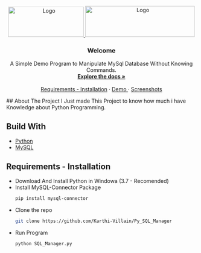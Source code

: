 <br />
<div align="center">
  <a href="https://github.com/Karthi-Villain/Py_SQL_Manager">
    <img src="https://upload.wikimedia.org/wikipedia/fr/thumb/6/62/MySQL.svg/langfr-800px-MySQL.svg.png" alt="Logo" width="200" height="80">
  </a>
  <a href="https://github.com/Karthi-Villain/Py_SQL_Manager">
    <img src="https://www.python.org/static/img/python-logo.png" alt="Logo" width="290" height="82">
  </a>


  <h3 align="center">Welcome</h3>

  <p align="center">
    A Simple Demo Program to Manipulate MySql Database Without Knowing Commands. 
    <br />
    <a href="https://github.com/Karthi-Villain/Py_SQK_Manager/README.md#About=he-Project"><strong>Explore the docs »</strong></a>
    <br />
    <br />
    <a href="#Requirements---Installation">Requirements - Installation</a>
    ·
    <a href="https://github.com/othneildrew/Best-README-Template/issues">Demo </a>
    ·
    <a href="https://github.com/othneildrew/Best-README-Template/issues">Screenshots</a>
  </p>
</div>
## About The Project
I Just made This Project to know how much i have Knowledge about Python Programming.

## Build With

* [Python](https://www.python.org/)
* [MySQL](https://www.mysql.com/)

## Requirements - Installation

* Download And Install Python in Windowa (3.7 - Recomended)
* Install MySQL-Connector Package
  ```sh
  pip install mysql-connector
  ```
* Clone the repo
   ```sh
   git clone https://github.com/Karthi-Villain/Py_SQL_Manager
   ```
* Run Program
   ```sh
   python SQL_Manager.py
   ```
